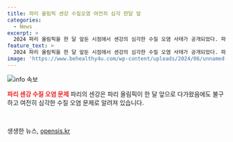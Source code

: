 ```yaml
---
title: 파리 올림픽 센강 수질오염 여전히 심각 한달 앞
categories:
  - News
excerpt: >
  2024 파리 올림픽을 한 달 앞둔 시점에서 센강의 심각한 수질 오염 사태가 공개되었다. 파리시가 발표한 데이터에 따르면 대장균과 장구균의 농도가 허용 기준을 크게 초과했으며, 트라이애슬론 경기가 열릴 예정인 지점의 수질은 특히 심각했다. 이에도 불구하고 파리시와 국제올림픽위원회(IOC)는 해당 지점에서의 경기 개최에 의문을 제기하지 않고 있으나, 외신과 시민들은 우려를 표현하고 있다. 사태의 발전과 관련한 추가 소식은 주목할 만하며, 관련 제보를 기다리고 있다. [SBS Biz]
feature_text: >
  2024 파리 올림픽을 한 달 앞둔 시점에서 센강의 심각한 수질 오염 사태가 공개되었다. 파리시가 발표한 데이터에 따르면 대장균과 장구균의 농도가 허용 기준을 크게 초과했으며, 트라이애슬론 경기가 열릴 예정인 지점의 수질은 특히 심각했다. 이에도 불구하고 파리시와 국제올림픽위원회(IOC)는 해당 지점에서의 경기 개최에 의문을 제기하지 않고 있으나, 외신과 시민들은 우려를 표현하고 있다. 사태의 발전과 관련한 추가 소식은 주목할 만하며, 관련 제보를 기다리고 있다. [SBS Biz]
image: 'https://www.behealthy4u.com/wp-content/uploads/2024/06/unnamed-file.png'
---
```


<p><img src="https://www.behealthy4u.com/wp-content/uploads/2024/06/unnamed-file.png" alt="info 속보" /></p>

<p><b><span style="color: #ee2323;">파리 센강 수질 오염 문제</span></b>
파리의 센강은 파리 올림픽이 한 달 앞으로 다가왔음에도 불구하고 여전히 심각한 수질 오염 문제로 알려져 있습니다.</p>

<p data-ke-size="size16">&nbsp;</p>
생생한 뉴스, <a href="https://opensis.kr" rel="dofollow">opensis.kr</a>


